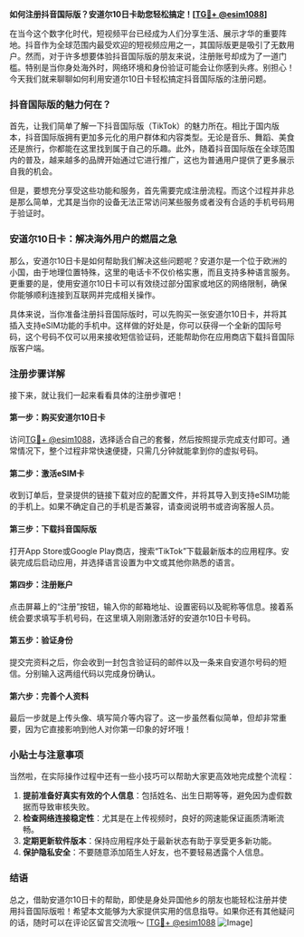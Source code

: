 **如何注册抖音国际版？安道尔10日卡助您轻松搞定！[[TG💪+ @esim1088](https://t.me/s/esim1088)]**

在当今这个数字化时代，短视频平台已经成为人们分享生活、展示才华的重要阵地。抖音作为全球范围内最受欢迎的短视频应用之一，其国际版更是吸引了无数用户。然而，对于许多想要体验抖音国际版的朋友来说，注册账号却成为了一道门槛。特别是当你身处海外时，网络环境和身份验证可能会让你感到头疼。别担心！今天我们就来聊聊如何利用安道尔10日卡轻松搞定抖音国际版的注册问题。

### 抖音国际版的魅力何在？

首先，让我们简单了解一下抖音国际版（TikTok）的魅力所在。相比于国内版本，抖音国际版拥有更加多元化的用户群体和内容类型。无论是音乐、舞蹈、美食还是旅行，你都能在这里找到属于自己的乐趣。此外，随着抖音国际版在全球范围内的普及，越来越多的品牌开始通过它进行推广，这也为普通用户提供了更多展示自我的机会。

但是，要想充分享受这些功能和服务，首先需要完成注册流程。而这个过程并非总是那么简单，尤其是当你的设备无法正常访问某些服务或者没有合适的手机号码用于验证时。

### 安道尔10日卡：解决海外用户的燃眉之急

那么，安道尔10日卡是如何帮助我们解决这些问题呢？安道尔是一个位于欧洲的小国，由于地理位置特殊，这里的电话卡不仅价格实惠，而且支持多种语言服务。更重要的是，使用安道尔10日卡可以有效绕过部分国家或地区的网络限制，确保你能够顺利连接到互联网并完成相关操作。

具体来说，当你准备注册抖音国际版时，可以先购买一张安道尔10日卡，并将其插入支持eSIM功能的手机中。这样做的好处是，你可以获得一个全新的国际号码，这个号码不仅可以用来接收短信验证码，还能帮助你在应用商店下载抖音国际版客户端。

### 注册步骤详解

接下来，就让我们一起来看看具体的注册步骤吧！

#### 第一步：购买安道尔10日卡
访问[TG💪+ @esim1088](https://t.me/s/esim1088)，选择适合自己的套餐，然后按照提示完成支付即可。通常情况下，整个过程非常快速便捷，只需几分钟就能拿到你的虚拟号码。

#### 第二步：激活eSIM卡
收到订单后，登录提供的链接下载对应的配置文件，并将其导入到支持eSIM功能的手机上。如果不确定自己的手机是否兼容，请查阅说明书或咨询客服人员。

#### 第三步：下载抖音国际版
打开App Store或Google Play商店，搜索“TikTok”下载最新版本的应用程序。安装完成后启动应用，并选择语言设置为中文或其他你熟悉的语言。

#### 第四步：注册账户
点击屏幕上的“注册”按钮，输入你的邮箱地址、设置密码以及昵称等信息。接着系统会要求填写手机号码，在这里填入刚刚激活好的安道尔10日卡号码。

#### 第五步：验证身份
提交完资料之后，你会收到一封包含验证码的邮件以及一条来自安道尔号码的短信。分别输入这两组代码以完成身份确认。

#### 第六步：完善个人资料
最后一步就是上传头像、填写简介等内容了。这一步虽然看似简单，但却非常重要，因为它直接影响到他人对你第一印象的好坏哦！

### 小贴士与注意事项

当然啦，在实际操作过程中还有一些小技巧可以帮助大家更高效地完成整个流程：

1. **提前准备好真实有效的个人信息**：包括姓名、出生日期等等，避免因为虚假数据而导致审核失败。
2. **检查网络连接稳定性**：尤其是在上传视频时，良好的网速能保证画质清晰流畅。
3. **定期更新软件版本**：保持应用程序处于最新状态有助于享受更多新功能。
4. **保护隐私安全**：不要随意添加陌生人好友，也不要轻易透露个人信息。

### 结语

总之，借助安道尔10日卡的帮助，即使是身处异国他乡的朋友也能轻松注册并使用抖音国际版啦！希望本文能够为大家提供实用的信息指导。如果你还有其他疑问的话，随时可以在评论区留言交流哦～ [[TG💪+ @esim1088](https://t.me/s/esim1088) ![Image](https://i.postimg.cc/4NQfJmqS/Snipaste-2025-05-13-00-14-12.png)]